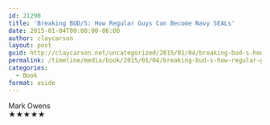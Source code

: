 ```yaml
---
id: 21290
title: 'Breaking BUD/S: How Regular Guys Can Become Navy SEALs'
date: 2015-01-04T00:00:00-06:00
author: claycarson
layout: post
guid: http://claycarson.net/uncategorized/2015/01/04/breaking-bud-s-how-regular-guys-can-become-navy-seals/
permalink: /timeline/media/book/2015/01/04/breaking-bud-s-how-regular-guys-can-become-navy-seals/
categories:
  - Book
format: aside
---
```

<div class="media-details"></div>

<div class="media-creator">Mark Owens</div>

<div class="media-rating">★★★★★</div>